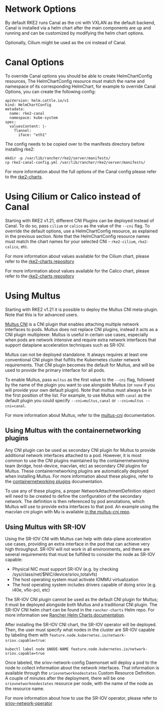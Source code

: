 # Network Options

By default RKE2 runs Canal as the cni with VXLAN as the default backend, Canal is installed via a helm chart after the main components are up and running and can be customized by modifying the helm chart options.

Optionally, Cilium might be used as the cni instead of Canal.

# Canal Options

To override Canal options you should be able to create HelmChartConfig resources, The HelmChartConfig resource must match the name and namespace of its corresponding HelmChart, for example to override Canal Options, you can create the following config:


```
apiVersion: helm.cattle.io/v1
kind: HelmChartConfig
metadata:
  name: rke2-canal
  namespace: kube-system
spec:
  valuesContent: |-
    flannel:
      iface: "eth1"
```

The config needs to be copied over to the manifests directory before installing rke2:

```
mkdir -p /var/lib/rancher/rke2/server/manifests/
cp rke2-canal-config.yml /var/lib/rancher/rke2/server/manifests/
```

For more information about the full options of the Canal config please refer to the [rke2-charts](https://github.com/rancher/rke2-charts/blob/main-source/packages/rke2-canal/charts/values.yaml).

# Using Cilium or Calico instead of Canal

Starting with RKE2 v1.21, different CNI Plugins can be deployed instead of Canal. To do so, pass `cilium` or `calico` as the value of the `--cni` flag. To override the default options, use a HelmChartConfig resource, as explained in the previous section. Note that the HelmChartConfig resource names must match the chart names for your selected CNI - `rke2-cilium`, `rke2-calico`, etc.

For more information about values available for the Cilium chart, please refer to the [rke2-charts repository](https://github.com/rancher/rke2-charts/blob/main-source/packages/rke2-cilium/charts/values.yaml)

For more information about values available for the Calico chart, please refer to the [rke2-charts repository](https://github.com/rancher/rke2-charts/blob/main/charts/rke2-calico/rke2-calico/v3.18.1-103/values.yaml)

# Using Multus

Starting with RKE2 v1.21 it is possible to deploy the Multus CNI meta-plugin. Note that this is for advanced users.

[Multus CNI](https://github.com/k8snetworkplumbingwg/multus-cni) is a CNI plugin that enables attaching multiple network interfaces to pods. Multus does not replace CNI plugins, instead it acts as a CNI plugin multiplexer. Multus is useful in certain use cases, especially when pods are network intensive and require extra network interfaces that support dataplane acceleration techniques such as SR-IOV.

Multus can not be deployed standalone. It always requires at least one conventional CNI plugin that fulfills the Kubernetes cluster network requirements. That CNI plugin becomes the default for Multus, and will be used to provide the primary interface for all pods.

To enable Multus, pass `multus` as the first value to the `--cni` flag, followed by the name of the plugin you want to use alongside Multus (or `none` if you will provide your own default plugin). Note that multus must always be in the first position of the list. For example, to use Multus with `canal` as the default plugin you could specify `--cni=multus,canal` or `--cni=multus --cni=canal`.

For more information about Multus, refer to the [multus-cni](https://github.com/k8snetworkplumbingwg/multus-cni/tree/master/docs) documentation.


## Using Multus with the containernetworking plugins

Any CNI plugin can be used as secondary CNI plugin for Multus to provide additional network interfaces attached to a pod. However, it is most common to use the CNI plugins maintained by the containernetworking team (bridge, host-device, macvlan, etc) as secondary CNI plugins for Multus. These containernetworking plugins are automatically deployed when installing Multus. For more information about these plugins, refer to the [containernetworking plugins](https://www.cni.dev/plugins/current) documentation.

To use any of these plugins, a proper NetworkAttachmentDefinition object will need to be created to define the configuration of the secondary network. The definition is then referenced by pod annotations, which Multus will use to provide extra interfaces to that pod. An example using the macvlan cni plugin with Mu is available [in the multus-cni repo](https://github.com/k8snetworkplumbingwg/multus-cni/blob/master/docs/quickstart.md#storing-a-configuration-as-a-custom-resource).

## Using Multus with SR-IOV

Using the SR-IOV CNI with Multus can help with data-plane acceleration use cases, providing an extra interface in the pod that can achieve very high throughput. SR-IOV will not work in all environments, and there are several requirements that must be fulfilled to consider the node as SR-IOV capable:

* Physical NIC must support SR-IOV (e.g. by checking /sys/class/net/$NIC/device/sriov_totalvfs)
* The host operating system must activate IOMMU virtualization
* The host operating system includes drivers capable of doing sriov (e.g. i40e, vfio-pci, etc)

The SR-IOV CNI plugin cannot be used as the default CNI plugin for Multus; it must be deployed alongside both Multus and a traditional CNI plugin. The SR-IOV CNI helm chart can be found in the `rancher-charts` Helm repo. For more information see [Rancher Helm Charts documentation](https://rancher.com/docs/rancher/v2.x/en/helm-charts/).

After installing the SR-IOV CNI chart, the SR-IOV operator will be deployed. Then, the user must specify what nodes in the cluster are SR-IOV capable by labeling them with `feature.node.kubernetes.io/network-sriov.capable=true`:

```
kubectl label node $NODE-NAME feature.node.kubernetes.io/network-sriov.capable=true
```

Once labeled, the sriov-network-config Daemonset will deploy a pod to the node to collect information about the network interfaces. That information is available through the `sriovnetworknodestates` Custom Resource Definition. A couple of minutes after the deployment, there will be one `sriovnetworknodestates` resource per node, with the name of the node as the resource name.

For more information about how to use the SR-IOV operator, please refer to [sriov-network-operator](https://github.com/k8snetworkplumbingwg/sriov-network-operator/blob/master/doc/quickstart.md#configuration)
